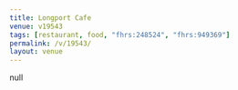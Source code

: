 ```yaml
---
title: Longport Cafe
venue: v19543
tags: [restaurant, food, "fhrs:248524", "fhrs:949369"]
permalink: /v/19543/
layout: venue
---
```

null